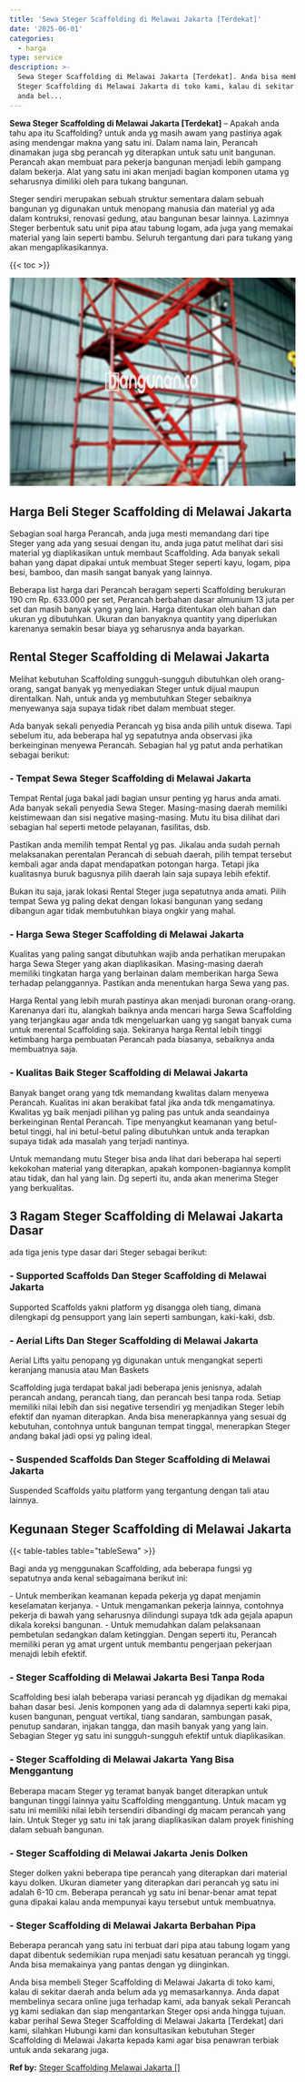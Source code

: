 ```yaml
---
title: 'Sewa Steger Scaffolding di Melawai Jakarta [Terdekat]'
date: '2025-06-01'
categories:
  - harga
type: service
description: >-
  Sewa Steger Scaffolding di Melawai Jakarta [Terdekat]. Anda bisa membeli
  Steger Scaffolding di Melawai Jakarta di toko kami, kalau di sekitar daerah
  anda bel...
---
```


**Sewa Steger Scaffolding di Melawai Jakarta \[Terdekat\]** – Apakah anda tahu apa itu Scaffolding? untuk anda yg masih awam yang pastinya agak asing mendengar makna yang satu ini. Dalam nama lain, Perancah dinamakan juga sbg perancah yg diterapkan untuk satu unit bangunan. Perancah akan membuat para pekerja bangunan menjadi lebih gampang dalam bekerja. Alat yang satu ini akan menjadi bagian komponen utama yg seharusnya dimiliki oleh para tukang bangunan.

Steger sendiri merupakan sebuah struktur sementara dalam sebuah bangunan yg digunakan untuk menopang manusia dan material yg ada dalam kontruksi, renovasi gedung, atau bangunan besar lainnya. Lazimnya Steger berbentuk satu unit pipa atau tabung logam, ada juga yang memakai material yang lain seperti bambu. Seluruh tergantung dari para tukang yang akan mengaplikasikannya.

{{< toc >}}

![Sewa Steger Scaffolding di Melawai Jakarta [Terdekat]](/images/sewa-scaffolding-steger-24.png)

## Harga Beli Steger Scaffolding di Melawai Jakarta

Sebagian soal harga Perancah, anda juga mesti memandang dari tipe Steger yang ada yang sesuai dengan itu, anda juga patut melihat dari sisi material yg diaplikasikan untuk membaut Scaffolding. Ada banyak sekali bahan yang dapat dipakai untuk membuat Steger seperti kayu, logam, pipa besi, bamboo, dan masih sangat banyak yang lainnya.

Beberapa list harga dari Perancah beragam seperti Scaffolding berukuran 190 cm Rp. 633.000 per set, Perancah berbahan dasar almunium 13 juta per set dan masih banyak yang yang lain. Harga ditentukan oleh bahan dan ukuran yg dibutuhkan. Ukuran dan banyaknya quantity yang diperlukan karenanya semakin besar biaya yg seharusnya anda bayarkan.

## Rental Steger Scaffolding di Melawai Jakarta

Melihat kebutuhan Scaffolding sungguh-sungguh dibutuhkan oleh orang-orang, sangat banyak yg menyediakan Steger untuk dijual maupun direntalkan. Nah, untuk anda yg membutuhkan Steger sebaiknya menyewanya saja supaya tidak ribet dalam membuat steger.

Ada banyak sekali penyedia Perancah yg bisa anda pilih untuk disewa. Tapi sebelum itu, ada beberapa hal yg sepatutnya anda observasi jika berkeinginan menyewa Perancah. Sebagian hal yg patut anda perhatikan sebagai berikut:

### \- Tempat Sewa Steger Scaffolding di Melawai Jakarta

Tempat Rental juga bakal jadi bagian unsur penting yg harus anda amati. Ada banyak sekali penyedia Sewa Steger. Masing-masing daerah memiliki keistimewaan dan sisi negative masing-masing. Mutu itu bisa dilihat dari sebagian hal seperti metode pelayanan, fasilitas, dsb.

Pastikan anda memilih tempat Rental yg pas. Jikalau anda sudah pernah melaksanakan perentalan Perancah di sebuah daerah, pilih tempat tersebut kembali agar anda dapat mendapatkan potongan harga. Tetapi jika kualitasnya buruk bagusnya pilih daerah lain saja supaya lebih efektif.

Bukan itu saja, jarak lokasi Rental Steger juga sepatutnya anda amati. Pilih tempat Sewa yg paling dekat dengan lokasi bangunan yang sedang dibangun agar tidak membutuhkan biaya ongkir yang mahal.

### \- Harga Sewa Steger Scaffolding di Melawai Jakarta

Kualitas yang paling sangat dibutuhkan wajib anda perhatikan merupakan harga Sewa Steger yang akan diaplikasikan. Masing-masing daerah memiliki tingkatan harga yang berlainan dalam memberikan harga Sewa terhadap pelanggannya. Pastikan anda menentukan harga Sewa yang pas.

Harga Rental yang lebih murah pastinya akan menjadi buronan orang-orang. Karenanya dari itu, alangkah baiknya anda mencari harga Sewa Scaffolding yang terjangkau agar anda tdk mengeluarkan uang yg sangat banyak cuma untuk merental Scaffolding saja. Sekiranya harga Rental lebih tinggi ketimbang harga pembuatan Perancah pada biasanya, sebaiknya anda membuatnya saja.

### \- Kualitas Baik Steger Scaffolding di Melawai Jakarta

Banyak banget orang yang tdk memandang kwalitas dalam menyewa Perancah. Kualitas ini akan berakibat fatal jika anda tdk mengamatinya. Kwalitas yg baik menjadi pilihan yg paling pas untuk anda seandainya berkeinginan Rental Perancah. Tipe menyangkut keamanan yang betul-betul tinggi, hal ini betul-betul paling dibutuhkan untuk anda terapkan supaya tidak ada masalah yang terjadi nantinya.

Untuk memandang mutu Steger bisa anda lihat dari beberapa hal seperti kekokohan material yang diterapkan, apakah komponen-bagiannya komplit atau tidak, dan hal yang lain. Dg seperti itu, anda akan menerima Steger yang berkualitas.

## 3 Ragam Steger Scaffolding di Melawai Jakarta Dasar

ada tiga jenis type dasar dari Steger sebagai berikut:

### \- Supported Scaffolds Dan Steger Scaffolding di Melawai Jakarta

Supported Scaffolds yakni platform yg disangga oleh tiang, dimana dilengkapi dg pensupport yang lain seperti sambungan, kaki-kaki, dsb.

### \- Aerial Lifts Dan Steger Scaffolding di Melawai Jakarta

Aerial Lifts yaitu penopang yg digunakan untuk mengangkat seperti keranjang manusia atau Man Baskets

Scaffolding juga terdapat bakal jadi beberapa jenis jenisnya, adalah perancah andang, perancah tiang, dan perancah besi tanpa roda. Setiap memiliki nilai lebih dan sisi negative tersendiri yg menjadikan Steger lebih efektif dan nyaman diterapkan. Anda bisa menerapkannya yang sesuai dg kebutuhan, contohnya untuk bangunan tempat tinggal, menerapkan Steger andang bakal jadi opsi yg paling ideal.

### \- Suspended Scaffolds Dan Steger Scaffolding di Melawai Jakarta

Suspended Scaffolds yaitu platform yang tergantung dengan tali atau lainnya.

## Kegunaan Steger Scaffolding di Melawai Jakarta

{{< table-tables table="tableSewa" >}}

Bagi anda yg menggunakan Scaffolding, ada beberapa fungsi yg sepatutnya anda kenal sebagaimana berikut ini:

\- Untuk memberikan keamanan kepada pekerja yg dapat menjamin keselamatan kerjanya. - Untuk mengamankan pekerja lainnya, contohnya pekerja di bawah yang seharusnya dilindungi supaya tdk ada gejala apapun dikala koreksi bangunan. - Untuk memudahkan dalam pelaksanaan pembetulan sedangkan dalam ketinggian. Dengan seperti itu, Perancah memiliki peran yg amat urgent untuk membantu pengerjaan pekerjaan menajdi lebih efektif.

### \- Steger Scaffolding di Melawai Jakarta Besi Tanpa Roda

Scaffolding besi ialah beberapa variasi perancah yg dijadikan dg memakai bahan dasar besi. Jenis komponen yang ada di dalamnya seperti kaki pipa, kusen bangunan, penguat vertikal, tiang sandaran, sambungan pasak, penutup sandaran, injakan tangga, dan masih banyak yang yang lain. Sebagian Steger yg satu ini sungguh-sungguh efektif untuk diaplikasikan.

### \- Steger Scaffolding di Melawai Jakarta Yang Bisa Menggantung

Beberapa macam Steger yg teramat banyak banget diterapkan untuk bangunan tinggi lainnya yaitu Scaffolding menggantung. Untuk macam yg satu ini memiliki nilai lebih tersendiri dibandingi dg macam perancah yang lain. Untuk Steger yg satu ini tak jarang diaplikasikan dalam proyek finishing dalam sebuah bangunan.

### \- Steger Scaffolding di Melawai Jakarta Jenis Dolken

Steger dolken yakni beberapa tipe perancah yang diterapkan dari material kayu dolken. Ukuran diameter yang diterapkan dari perancah yg satu ini adalah 6-10 cm. Beberapa perancah yg satu ini benar-benar amat tepat guna dipakai kalau anda mempunyai kayu tersebut untuk membuatnya.

### \- Steger Scaffolding di Melawai Jakarta Berbahan Pipa

Beberapa perancah yang satu ini terbuat dari pipa atau tabung logam yang dapat dibentuk sedemikian rupa menjadi satu kesatuan perancah yg tinggi. Anda bisa memakainya yang pantas dengan yg diinginkan.

Anda bisa membeli Steger Scaffolding di Melawai Jakarta di toko kami, kalau di sekitar daerah anda belum ada yg memasarkannya. Anda dapat membelinya secara online juga terhadap kami, ada banyak sekali Perancah yg kami sediakan dan siap mengantarkan Steger opsi anda hingga tujuan. kabar perihal Sewa Steger Scaffolding di Melawai Jakarta \[Terdekat\] dari kami, silahkan Hubungi kami dan konsultasikan kebutuhan Steger Scaffolding di Melawai Jakarta kepada kami agar bisa penawran terbiak untuk anda sekarang juga.

**Ref by:** [Steger Scaffolding Melawai Jakarta []](https://id.wikipedia.org/wiki/Steger)
